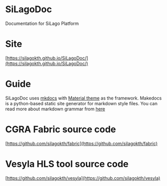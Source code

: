 # SiLagoDoc
Documentation for SiLago Platform

# Site
[https://silagokth.github.io/SiLagoDoc/](https://silagokth.github.io/SiLagoDoc/)

# Guide
SiLagoDoc uses [mkdocs](https://www.mkdocs.org/) with [Material theme](https://squidfunk.github.io/mkdocs-material/) as the framework. Makedocs is a python-based static site generator for markdown style files. You can read more about markdown grammar from [here](https://www.mkdocs.org/user-guide/writing-your-docs/#writing-with-markdown)

# CGRA Fabric source code
[https://github.com/silagokth/fabric](https://github.com/silagokth/fabric)

# Vesyla HLS tool source code
[https://github.com/silagokth/vesyla](https://github.com/silagokth/vesyla)
